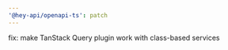 ```yaml
---
'@hey-api/openapi-ts': patch
---
```


fix: make TanStack Query plugin work with class-based services
